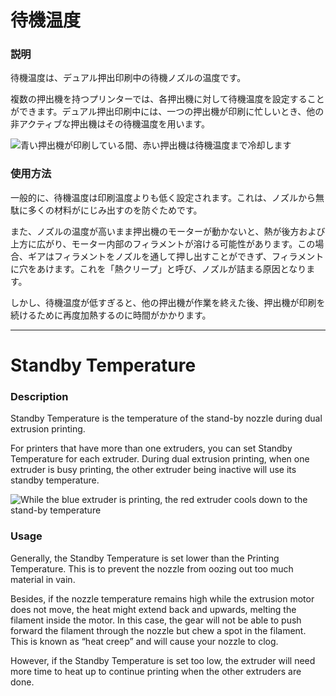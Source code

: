 待機温度
====
### **説明**
待機温度は、デュアル押出印刷中の待機ノズルの温度です。

複数の押出機を持つプリンターでは、各押出機に対して待機温度を設定することができます。デュアル押出印刷中には、一つの押出機が印刷に忙しいとき、他の非アクティブな押出機はその待機温度を用います。

![青い押出機が印刷している間、赤い押出機は待機温度まで冷却します](../images/temperature_regulation.svg)

### **使用方法**
一般的に、待機温度は印刷温度よりも低く設定されます。これは、ノズルから無駄に多くの材料がにじみ出すのを防ぐためです。

また、ノズルの温度が高いまま押出機のモーターが動かないと、熱が後方および上方に広がり、モーター内部のフィラメントが溶ける可能性があります。この場合、ギアはフィラメントをノズルを通して押し出すことができず、フィラメントに穴をあけます。これを「熱クリープ」と呼び、ノズルが詰まる原因となります。

しかし、待機温度が低すぎると、他の押出機が作業を終えた後、押出機が印刷を続けるために再度加熱するのに時間がかかります。

---

Standby Temperature
====
### **Description**
Standby Temperature is the temperature of the stand-by nozzle during dual extrusion printing.

For printers that have more than one extruders, you can set Standby Temperature for each extruder. During dual extrusion printing, when one extruder is busy printing, the other extruder being inactive will use its standby temperature.

![While the blue extruder is printing, the red extruder cools down to the stand-by temperature](../images/temperature_regulation.svg)

### **Usage**
Generally, the Standby Temperature is set lower than the Printing Temperature. This is to prevent the nozzle from oozing out too much material in vain. 

Besides, if the nozzle temperature remains high while the extrusion motor does not move, the heat might extend back and upwards, melting the filament inside the motor. In this case, the gear will not be able to push forward the filament through the nozzle but chew a spot in the filament. This is known as “heat creep” and will cause your nozzle to clog.

However, if the Standby Temperature is set too low, the extruder will need more time to heat up to continue printing when the other extruders are done.

